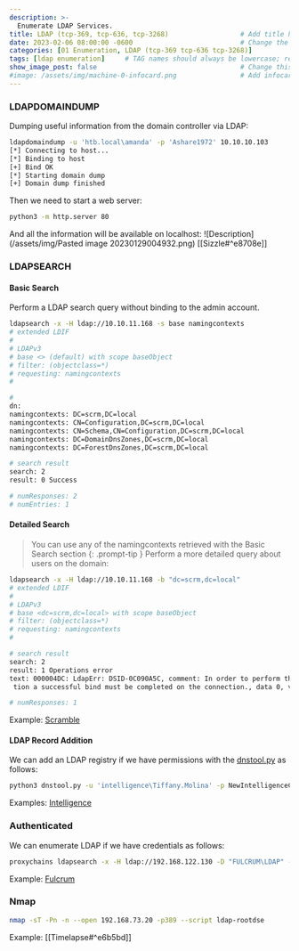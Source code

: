 ```yaml
---
description: >-
  Enumerate LDAP Services.
title: LDAP (tcp-369, tcp-636, tcp-3268)                  # Add title here
date: 2023-02-06 08:00:00 -0600                           # Change the date to match completion date
categories: [01 Enumeration, LDAP (tcp-369 tcp-636 tcp-3268)]                     # Change Templates to Writeup
tags: [ldap enumeration]     # TAG names should always be lowercase; replace template with writeup, and add relevant tags
show_image_post: false                                    # Change this to true
#image: /assets/img/machine-0-infocard.png                # Add infocard image here for post preview image
---
```

### LDAPDOMAINDUMP
Dumping useful information from the domain controller via LDAP:
```bash
ldapdomaindump -u 'htb.local\amanda' -p 'Ashare1972' 10.10.10.103
[*] Connecting to host...
[*] Binding to host
[+] Bind OK
[*] Starting domain dump
[+] Domain dump finished
```
Then we need to start a web server:
```bash
python3 -m http.server 80
```
And all the information will be available on localhost:
 ![Description](/assets/img/Pasted image 20230129004932.png)
[[Sizzle#^e8708e]]

### LDAPSEARCH
#### Basic Search
Perform a LDAP search query without binding to the admin account.
```bash
ldapsearch -x -H ldap://10.10.11.168 -s base namingcontexts
# extended LDIF
#
# LDAPv3
# base <> (default) with scope baseObject
# filter: (objectclass=*)
# requesting: namingcontexts 
#

#
dn:
namingcontexts: DC=scrm,DC=local
namingcontexts: CN=Configuration,DC=scrm,DC=local
namingcontexts: CN=Schema,CN=Configuration,DC=scrm,DC=local
namingcontexts: DC=DomainDnsZones,DC=scrm,DC=local
namingcontexts: DC=ForestDnsZones,DC=scrm,DC=local

# search result
search: 2
result: 0 Success

# numResponses: 2
# numEntries: 1
```
#### Detailed Search
> You can use any of the namingcontexts retrieved with the Basic Search section
{: .prompt-tip }
Perform a more detailed query about users on the domain:
```bash
ldapsearch -x -H ldap://10.10.11.168 -b "dc=scrm,dc=local"
# extended LDIF
#
# LDAPv3
# base <dc=scrm,dc=local> with scope baseObject
# filter: (objectclass=*)
# requesting: namingcontexts 
#

# search result
search: 2
result: 1 Operations error
text: 000004DC: LdapErr: DSID-0C090A5C, comment: In order to perform this opera
 tion a successful bind must be completed on the connection., data 0, v4563

# numResponses: 1
```
Example:
[Scramble](https://shuciran.github.io/posts/Scramble/#fnref:ldap-enum)

#### LDAP Record Addition
We can add an LDAP registry if we have permissions with the [dnstool.py](https://github.com/dirkjanm/krbrelayx) as follows:
```bash
python3 dnstool.py -u 'intelligence\Tiffany.Molina' -p NewIntelligenceCorpUser9876 -r webos1 -a add -t A -d 10.10.16.7 10.10.10.248
```
Examples:
[Intelligence](https://shuciran.github.io/posts/Intelligence/#fnref:ldap-record-addition)

### Authenticated
We can enumerate LDAP if we have credentials as follows:
```bash
proxychains ldapsearch -x -H ldap://192.168.122.130 -D "FULCRUM\LDAP" -w 'PasswordForSearching123!' -b 'DC=fulcrum,DC=local'
```
Example:
[Fulcrum](https://shuciran.github.io/posts/Fulcrum/#fnref:ldap-auth-enum)

### Nmap
```bash
nmap -sT -Pn -n --open 192.168.73.20 -p389 --script ldap-rootdse
```
Example:
[[Timelapse#^e6b5bd]]
